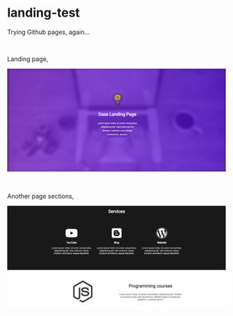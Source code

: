 # landing-test

Trying Github pages, again...

<br/>

Landing page,

![alt text](/img/screen1.png)

<br/>

Another page sections,

![alt text](/img/screen2.png)

<br/>
